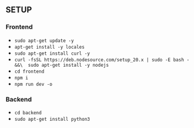 
## SETUP
### Frontend
* `sudo apt-get update -y`
* `apt-get install -y locales`
* `sudo apt-get install curl -y`
* `curl -fsSL https://deb.nodesource.com/setup_20.x | sudo -E bash - &&\ 
sudo apt-get install -y nodejs`
* `cd frontend`
* `npm i`
* `npm run dev -o`

### Backend
* `cd backend`
* `sudo apt-get install python3`